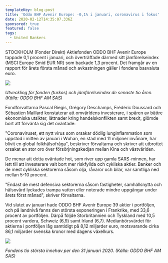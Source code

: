 ```yaml
---
templateKey: blog-post
title: 'Oddo BHF Avenir Europe: -0,1% i januari, coronavirus i fokus'
date: 2020-02-12T14:35:07.336Z
sponsored: true
featured: false
tags:
  - United Bankers
---
```

STOCKHOLM (Fonder Direkt) Aktiefonden ODDO BHF Avenir Europe tappade 0,1 procent i januari, och överträffade därmed sitt jämförelseindex (MSCI Europe Smid EUR NR) som backade 1,3 procent. Det framgår av en rapport för årets första månad och avkastningen gäller i fondens basvaluta euro.

![](/img/avenir.png)

*Utveckling för fonden (turkos) och jämförelseindex de senaste tio åren. (Källa: ODDO BHF AM SAS)*

Fondförvaltarna Pascal Riegis, Grégory Deschamps, Frédéric Doussard och Sébastien Maillard konstaterar att omvärldens investerare, i spåren av bättre ekonomiska utsikter, lättnader kring handelskonflikten samt brexit, glömde bort att förvänta sig det oväntade:

"Coronaviruset, ett nytt virus som orsakar dödlig lunginflammation som uppstod i mitten av januari i Wuhan, en stad med 11 miljoner invånare, har blivit en global folkhälsofråga", beskriver förvaltarna och skriver att utbrottet orsakat en stor oro över försörjningskedjan mellan Kina och västvärlden.

De menar att detta oväntade hot, som river upp gamla SARS-minnen, har lett till att investerare valt bort mer riskfyllda och cykliska aktier. Banker och de mest cykliska sektorerna såsom olja, råvaror och bilar, var samtliga ned mellan 5-10 procent.

"Endast de mest defensiva sektorerna såsom fastigheter, samhällsnytta och hälsovård lyckades trampa vatten eller noterade mindre uppgångar under årets först månad", skriver förvaltarna.

Vid slutet av januari hade ODDO BHF Avenir Europe 39 aktier i portföljen, och på landnivå fanns den största exponeringen i Frankrike, med 33,6 procent av portföljen. Därpå följde Storbritannien och Tyskland med 10,5 procent vardera, Schweiz (6,9) samt Irland (6,7). Medianbörsvärdet för aktierna i portföljen låg samtidigt på 8,12 miljarder euro, motsvarande cirka 86,1 miljarder svenska kronor med dagens växelkurs.

![](/img/avenir2.png)

*Fondens tio största innehav per den 31 januari 2020. (Källa: ODDO BHF AM SAS)*
